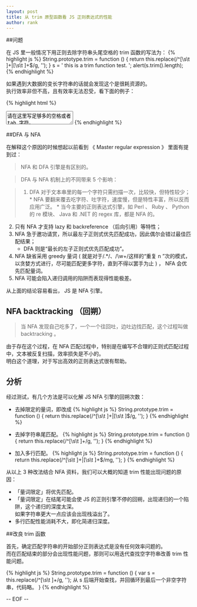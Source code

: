```yaml
---
layout: post
title: 从 trim 原型函数看 JS 正则表达式的性能
author: rank
---
```


##问题

在 JS 里一般情况下用正则去除字符串头尾空格的 trim 函数的写法为：
{% highlight js %}
  String.prototype.trim = function () {
    return this.replace(/^[\s\t ]+|[\s\t ]+$/g, '');
  }
  s = ' this is a trim function test. ';
  alert(s.trim().length);
{% endhighlight %}

如果遇到大数据的变长字符串的话就会发现这个是很耗资源的。  
执行效率非但不高，且有效率无法忍受，看下面的例子：


{% highlight html %}
 <!Doctype html>
<html>
 <head>
 <meta http-equiv="Content-Type" content="text/html; charset=utf-8">
 <title>rank's html</title>
 <meta http-equiv="pragma" content="no-cache"> 
 </head>
  <body>
  <textarea>请在这里写足够多的空格或者 tab 字符。</textarea>
  <script type="text/javascript">//<![CDATA[
  String.prototype.trim = function () {
    return this.replace(/^[\s\t ]+|[\s\t ]+$/g, '');
  }
  var s = document.getElementsByTagName('textarea')[0].value
  var d = new Date();
  s.trim();
  alert(new Date()-d);
//]]></script>
  </body>
</html>
{% endhighlight %}

##DFA 与 NFA

在解释这个原因的时候想起以前看到 《 Master regular expression 》 里面有提到过：

>NFA 和 DFA 引擎是有区别的。

>DFA 与 NFA 机制上的不同带来 5 个影响：

>1. DFA 对于文本串里的每一个字符只需扫描一次，比较快，但特性较少；
	* NFA 要翻来覆去吃字符、吐字符，速度慢，但是特性丰富，所以反而应用广泛。
	* 当今主要的正则表达式引擎，如 Perl 、 Ruby 、 Python 的 re 模块、 Java 和 .NET 的 regex 库，都是 NFA 的。
2. 只有 NFA 才支持 lazy 和 backreference （后向引用）等特性；
3. NFA 急于邀功请赏，所以最左子正则式优先匹配成功，因此偶尔会错过最佳匹配结果；
	* DFA 则是“最长的左子正则式优先匹配成功”。
4. NFA 缺省采用 greedy 量词 ( 就是对于/.*/、/\w+/这样的“重复 n ”次的模式，以贪婪方式进行，尽可能匹配更多字符，直到不得以罢手为止 ) ， NFA 会优先匹配量词。
5. NFA 可能会陷入递归调用的陷阱而表现得性能极差。

从上面的结论容易看出， JS 是 NFA 引擎。

## NFA backtracking （回朔）

> 当 NFA 发现自己吃多了，一个一个往回吐，边吐边找匹配，这个过程叫做 backtracking 。

由于存在这个过程，在 NFA 匹配过程中，特别是在编写不合理的正则式匹配过程中，文本被反复扫描，效率损失是不小的。  
明白这个道理，对于写出高效的正则表达式很有帮助。

## 分析

经过测试，有几个方法是可以化解 JS NFA 引擎的回朔次数：

* 去掉限定的量词，即改成
	{% highlight js %}
	 String.prototype.trim = function () {
	    return this.replace(/^[\s\t ]+|[\s\t ]$/g, '');
	 }
	{% endhighlight %}
	
* 去掉字符串尾匹配。
{% highlight js %}
 String.prototype.trim = function () {
    return this.replace(/^[\s\t ]+/g, '');
 }
{% endhighlight %}

* 加入多行匹配。
{% highlight js %}
String.prototype.trim = function () {
    return this.replace(/^[\s\t ]+|[\s\t ]+$/mg, '');
 }
{% endhighlight %}
	
从以上 3 种改法结合 NFA 资料，我们可以大概的知道 trim 性能出现问题的原因：

* 「量词限定」将优先匹配。
* 「量词限定」在结尾可能会使 JS 的正则引擎不停的回朔，出现递归的一个陷阱，这个递归的深度太深。  
如果字符串更大一点应该会出现栈溢出了。
* 多行匹配性能消耗不大，即化简递归深度。

##改良 trim 函数

首先，确定匹配字符串的开始部分正则表达式是没有任何效率问题的。  
而在匹配结束的部分会出现性能问题，那则可以用迭代查找空字符串改善 trim 性能问题。

{% highlight js %}
  String.prototype.trim = function () {
    var s = this.replace(/^[\s\t ]+/g, '');
    从 s 后端开始查找，并回循环到最后一个非空字符串，代码略。
  }
{% endhighlight %}

-- EOF --